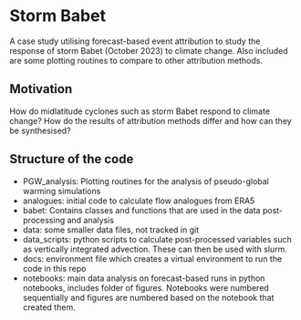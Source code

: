 # Storm Babet

A case study utilising forecast-based event attribution to study the response of storm Babet (October 2023) to climate change. Also included are some plotting routines to compare to other attribution methods.

## Motivation
How do midlatitude cyclones such as storm Babet respond to climate change? How do the results of attribution methods differ and how can they be synthesised? 

## Structure of the code
- PGW_analysis: Plotting routines for the analysis of pseudo-global warming simulations
- analogues: initial code to calculate flow analogues from ERA5
- babet: Contains classes and functions that are used in the data post-processing and analysis
- data: some smaller data files, not tracked in git
- data_scripts: python scripts to calculate post-processed variables such as vertically integrated advection. These can then be used with slurm.
- docs: environment file which creates a virtual environment to run the code in this repo
- notebooks: main data analysis on forecast-based runs in python notebooks, includes folder of figures. Notebooks were numbered sequentially and figures are numbered based on the notebook that created them.
